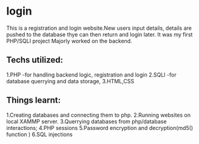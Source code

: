 # login

This is a registration and login website.New users input details, details are pushed to the database thye can then return and login later.
It was my first PHP/SQLI project 
Majorly worked on the backend.

## Techs utilized:
  1.PHP -for handling backend logic, registration and login
  2.SQLI -for database querrying and data storage,
  3.HTML,CSS
  
## Things learnt:
  1.Creating databases and connecting them to php.
  2.Running websites on local XAMMP server.
  3.Querrying databases from php/database interactions;
  4.PHP sessions
  5.Password encryption and decryption(md5() function )
  6.SQL injections 
